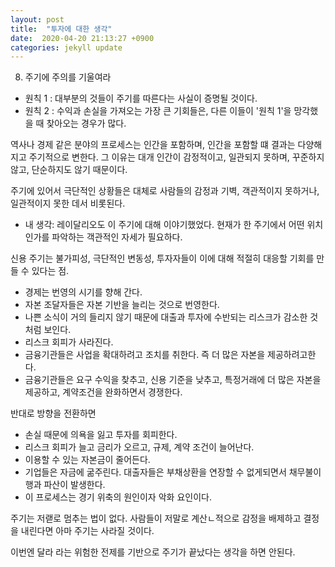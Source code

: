 ```yaml
---
layout: post
title:  "투자에 대한 생각"
date:  2020-04-20 21:13:27 +0900 
categories: jekyll update
---
```


8. 주기에 주의를 기울여라

* 원칙 1 : 대부분의 것들이 주기를 따른다는 사실이 증명될 것이다.
* 원칙 2 : 수익과 손실을 가져오는 가장 큰 기회들은, 다른 이들이 '원칙 1'을 망각했을 때 찾아오는 경우가 많다.

역사나 경제 같은 분야의 프로세스는 인간을 포함하며, 인간을 포함할 떄 결과는 다양해지고 주기적으로 변한다.
그 이유는 대개 인간이 감정적이고, 일관되지 못하며, 꾸준하지 않고, 단순하지도 않기 때문이다.

주기에 있어서 극단적인 상황들은 대체로 사람들의 감정과 기벽, 객관적이지 못하거나, 일관적이지 못한 데서 비롯된다.

- 내 생각: 레이달리오도 이 주기에 대해 이야기했었다. 현재가 한 주기에서 어떤 위치인가를 파악하는 객관적인 자세가 필요하다.

신용 주기는 불가피성, 극단적인 변동성, 투자자들이 이에 대해 적절히 대응할 기회를 만들 수 있다는 점.

- 경제는 번영의 시기를 향해 간다.
- 자본 조달자들은 자본 기반을 늘리는 것으로 번영한다.
- 나쁜 소식이 거의 들리지 않기 때문에 대출과 투자에 수반되는 리스크가 감소한 것처럼 보인다.
- 리스크 회피가 사라진다.
- 금융기관들은 사업을 확대하려고 조치를 취한다. 즉 더 많은 자본을 제공하려고한다.
- 금융기관들은 요구 수익을 찾추고, 신용 기준을 낮추고, 특정거래에 더 많은 자본을 제공하고, 계약조건을 완화하면서 경쟁한다.

반대로 방향을 전환하면
- 손실 때문에 의욕을 잃고 투자를 회피한다.
- 리스크 회피가 늘고 금리가 오르고, 규제, 계약 조건이 늘어난다.
- 이용할 수 있는 자본금이 줄어든다.
- 기업들은 자금에 굶주린다. 대출자들은 부채상환을 연장할 수 없게되면서 채무불이행과 파산이 발생한다.
- 이 프로세스는 경기 위축의 원인이자 악화 요인이다.

주기는 저랟로 멈추는 법이 없다. 사람들이 저말로 계산ㄴ적으로 감정을 배제하고 결정을 내린다면 아마 주기는 사라질 것이다.

이번엔 달라 라는 위험한 전제를 기반으로 주기가 끝났다는 생각을 하면 안된다.
